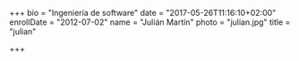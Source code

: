 +++
bio = "Ingeniería de software"
date = "2017-05-26T11:16:10+02:00"
enrollDate = "2012-07-02"
name = "Julián Martín"
photo = "julian.jpg"
title = "julian"

+++

